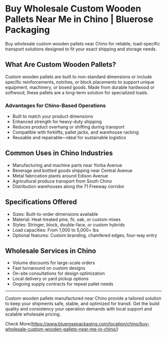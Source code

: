 # Buy Wholesale Custom Wooden Pallets Near Me in Chino | Bluerose Packaging

Buy wholesale custom wooden pallets near Chino for reliable, load-specific transport solutions designed to fit your exact shipping and storage needs.

## What Are Custom Wooden Pallets?

Custom wooden pallets are built to non-standard dimensions or include specific reinforcements, notches, or block placements to support unique equipment, machinery, or boxed goods. Made from durable hardwood or softwood, these pallets are a long-term solution for specialized loads.

### Advantages for Chino-Based Operations

- Built to match your product dimensions  
- Enhanced strength for heavy-duty shipping  
- Reduces product overhang or shifting during transport  
- Compatible with forklifts, pallet jacks, and warehouse racking  
- Reusable and repairable—ideal for sustainable logistics  

## Common Uses in Chino Industries

- Manufacturing and machine parts near Yorba Avenue  
- Beverage and bottled goods shipping near Central Avenue  
- Metal fabrication plants around Edison Avenue  
- Agricultural produce transport from South Chino  
- Distribution warehouses along the 71 Freeway corridor  

## Specifications Offered

- Sizes: Built-to-order dimensions available  
- Material: Heat-treated pine, fir, oak, or custom mixes  
- Styles: Stringer, block, double-face, or custom hybrids  
- Load capacities: From 1,000 to 5,000+ lbs  
- Optional features: Custom branding, chamfered edges, four-way entry  

## Wholesale Services in Chino

- Volume discounts for large-scale orders  
- Fast turnaround on custom designs  
- On-site consultations for design optimization  
- Local delivery or yard pickup options  
- Ongoing supply contracts for repeat pallet needs  

---

Custom wooden pallets manufactured near Chino provide a tailored solution to keep your shipments safe, stable, and optimized for transit. Get the build quality and consistency your operation demands with local support and scalable wholesale pricing.

Check More(https://www.bluerosepackaging.com/location/chino/buy-wholesale-custom-wooden-pallets-near-me-in-chino/)
